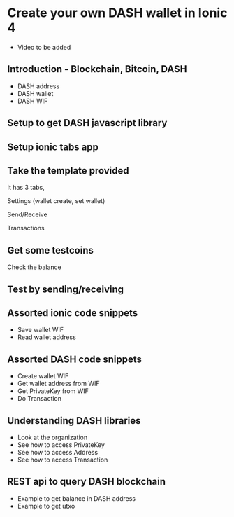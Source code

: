 # Create your own DASH wallet in Ionic 4

- Video to be added

## Introduction - Blockchain, Bitcoin, DASH
- DASH address
- DASH wallet
- DASH WIF

## Setup to get DASH javascript library

## Setup ionic tabs app

## Take the template provided

It has 3 tabs,

Settings (wallet create, set wallet)

Send/Receive

Transactions

## Get some testcoins

Check the balance

## Test by sending/receiving

## Assorted ionic code snippets
- Save wallet WIF
- Read wallet address

## Assorted DASH code snippets

- Create wallet WIF
- Get wallet address from WIF
- Get PrivateKey from WIF
- Do Transaction 


## Understanding DASH libraries 

- Look at the organization 
- See how to access PrivateKey
- See how to access Address
- See how to access Transaction

## REST api to query DASH blockchain

- Example to get balance in DASH address
- Example to get utxo


